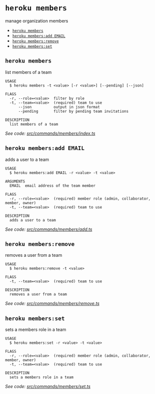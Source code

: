 `heroku members`
================

manage organization members

* [`heroku members`](#heroku-members)
* [`heroku members:add EMAIL`](#heroku-membersadd-email)
* [`heroku members:remove`](#heroku-membersremove)
* [`heroku members:set`](#heroku-membersset)

## `heroku members`

list members of a team

```
USAGE
  $ heroku members -t <value> [-r <value>] [--pending] [--json]

FLAGS
  -r, --role=<value>  filter by role
  -t, --team=<value>  (required) team to use
      --json          output in json format
      --pending       filter by pending team invitations

DESCRIPTION
  list members of a team
```

_See code: [src/commands/members/index.ts](https://github.com/heroku/cli/blob/v10.4.0-beta.0/packages/cli/src/commands/members/index.ts)_

## `heroku members:add EMAIL`

adds a user to a team

```
USAGE
  $ heroku members:add EMAIL -r <value> -t <value>

ARGUMENTS
  EMAIL  email address of the team member

FLAGS
  -r, --role=<value>  (required) member role (admin, collaborator, member, owner)
  -t, --team=<value>  (required) team to use

DESCRIPTION
  adds a user to a team
```

_See code: [src/commands/members/add.ts](https://github.com/heroku/cli/blob/v10.4.0-beta.0/packages/cli/src/commands/members/add.ts)_

## `heroku members:remove`

removes a user from a team

```
USAGE
  $ heroku members:remove -t <value>

FLAGS
  -t, --team=<value>  (required) team to use

DESCRIPTION
  removes a user from a team
```

_See code: [src/commands/members/remove.ts](https://github.com/heroku/cli/blob/v10.4.0-beta.0/packages/cli/src/commands/members/remove.ts)_

## `heroku members:set`

sets a members role in a team

```
USAGE
  $ heroku members:set -r <value> -t <value>

FLAGS
  -r, --role=<value>  (required) member role (admin, collaborator, member, owner)
  -t, --team=<value>  (required) team to use

DESCRIPTION
  sets a members role in a team
```

_See code: [src/commands/members/set.ts](https://github.com/heroku/cli/blob/v10.4.0-beta.0/packages/cli/src/commands/members/set.ts)_
